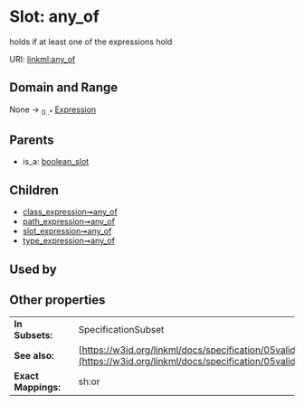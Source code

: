 
# Slot: any_of


holds if at least one of the expressions hold

URI: [linkml:any_of](https://w3id.org/linkml/any_of)


## Domain and Range

None &#8594;  <sub>0..\*</sub> [Expression](Expression.md)

## Parents

 *  is_a: [boolean_slot](boolean_slot.md)

## Children

 *  [class_expression➞any_of](class_expression_any_of.md)
 *  [path_expression➞any_of](path_expression_any_of.md)
 *  [slot_expression➞any_of](slot_expression_any_of.md)
 *  [type_expression➞any_of](type_expression_any_of.md)

## Used by


## Other properties

|  |  |  |
| --- | --- | --- |
| **In Subsets:** | | SpecificationSubset |
| **See also:** | | [https://w3id.org/linkml/docs/specification/05validation/#rules](https://w3id.org/linkml/docs/specification/05validation/#rules) |
| **Exact Mappings:** | | sh:or |

